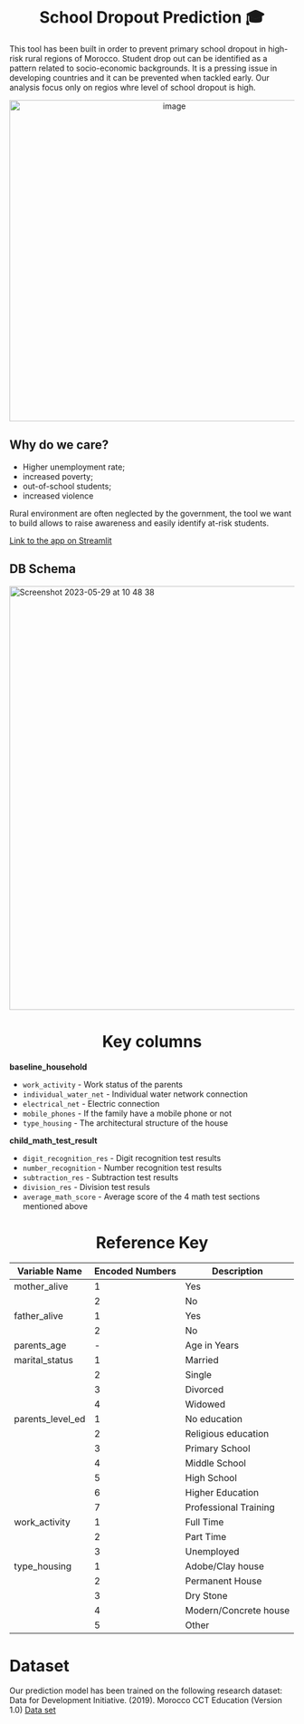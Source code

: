 <div align="center">
<h1>School Dropout Prediction 🎓</h1>
</div>

This tool has been built in order to prevent primary school dropout in high-risk rural regions of Morocco.
Student drop out can be identified as a pattern related to socio-economic backgrounds. It is a pressing issue in developing countries and it can be prevented when tackled early. Our analysis focus only on regios whre level of school dropout is high.

<div align="center">
<img width="567" alt="image" src="https://github.com/neylabelmaachi/schoolpred/assets/120349975/c98f9fe6-8e06-4541-a1b8-34ddfb028908">
</div>

## Why do we care?
* Higher unemployment rate; 
* increased poverty; 
* out-of-school students;
* increased violence

Rural environment are often neglected by the government, the tool we want to build allows to raise awareness and easily identify at-risk students. 

[Link to the app on Streamlit](https://lewagon-schooldropout.streamlit.app/)

## DB Schema
<img width="748" alt="Screenshot 2023-05-29 at 10 48 38" src="https://github.com/neylabelmaachi/schoolpred/assets/37574368/9de5e612-48f2-4d28-8173-f568719d9338">


<div align="center">
<h1>Key columns</h1>
</div>

**baseline_household**
 - `work_activity` - Work status of the parents
 - `individual_water_net` - Individual water network connection
 - `electrical_net` - Electric connection
 - `mobile_phones` - If the family have a mobile phone or not
 - `type_housing` - The architectural structure of the house 

**child_math_test_result**
 - `digit_recognition_res` - Digit recognition test results
 - `number_recognition` - Number recognition test results
 - `subtraction_res` - Subtraction test results
 - `division_res` - Division test resuls
 - `average_math_score` - Average score of the 4 math test sections mentioned above 


<div align="center">
<h1>Reference Key</h1>
</div>

| Variable Name   | Encoded Numbers | Description |
|-----------------|------|-------------|
| mother_alive    | 1    | Yes         |
|                 | 2    | No          |
| father_alive    | 1    | Yes         |
|                 | 2    | No          |
| parents_age     | -    | Age in Years|
| marital_status  | 1    | Married     |
|                 | 2    | Single      |
|                 | 3    | Divorced    |
|                 | 4    | Widowed     |
| parents_level_ed| 1    | No education|
|                 | 2    | Religious education|
|                 | 3    | Primary School|
|                 | 4    | Middle School|
|                 | 5    | High School|
|                 | 6    | Higher Education|
|                 | 7    | Professional Training|
| work_activity   | 1    | Full Time|
|                 | 2    | Part Time|
|                 | 3    | Unemployed|
| type_housing    | 1    | Adobe/Clay house|
|                 | 2    | Permanent House|
|                 | 3    | Dry Stone|
|                 | 4    | Modern/Concrete house|
|                 | 5    | Other|

# Dataset

Our prediction model has been trained on the following research dataset: Data for Development Initiative. (2019). Morocco CCT Education (Version 1.0) 
[Data set](https://redivis.com/datasets/11xy-bb1z6q7ap?v=1.0)
